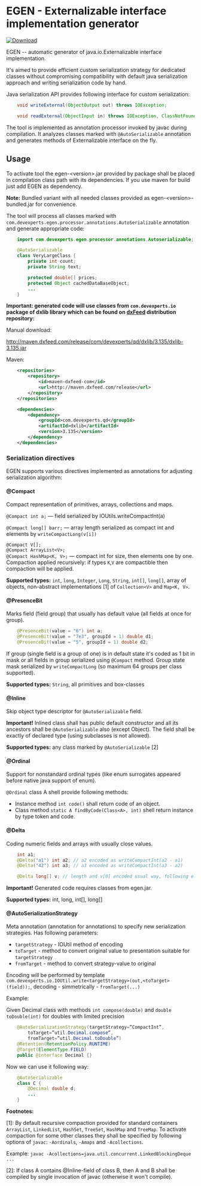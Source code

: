 
# EGEN - Externalizable interface implementation generator

[ ![Download](https://api.bintray.com/packages/devexperts/Maven/egen/images/download.svg) ](https://bintray.com/devexperts/Maven/egen/_latestVersion)

EGEN -- automatic generator of java.io.Externalizable interface implementation.

It's aimed to provide efficient custom serialization strategy for dedicated classes without compromising compatibility with
default java serialization approach and writing serialization code by hand.

Java serialization API provides following interface for custom serialization:

````java
    void writeExternal(ObjectOutput out) throws IOException;

    void readExternal(ObjectInput in) throws IOException, ClassNotFoundException;
````

The tool is implemented as annotation processor invoked by javac during compilation. It analyzes classes marked with
`@AutoSerializable` annotation and generates methods of Externalizable interface on the fly.


## Usage


To activate tool the egen-\<version\>.jar provided by package shall be placed in compilation class path with its dependencies. 
If you use maven for build just add EGEN as dependency. 

**Note:** Bundled variant with all needed classes provided as egen-\<version\>-bundled.jar for convenience.  

The tool will process all classes marked with `com.devexperts.egen.processor.annotations.AutoSerializable` annotation and generate appropriate code:

````java
    import com.devexperts.egen.processor.annotations.Autoserializable;

    @AutoSerializable
    class VeryLargeClass {
        private int count;
        private String text;

        protected double[] prices;
        protected Object cachedDataBaseObject;
        ...
    }
````


**Important: generated code will use classes from `com.devexperts.io` package of dxlib library which can be found on [dxFeed](http://www.dxfeed.com/) distribution repository:**

Manual download:

<http://maven.dxfeed.com/release/com/devexperts/qd/dxlib/3.135/dxlib-3.135.jar>

Maven:

```xml
    <repositories>
        <repository>
            <id>maven-dxfeed-com</id>
            <url>http://maven.dxfeed.com/release</url>
        </repository>
    </repositories>

    <dependencies>
        <dependency>
            <groupId>com.devexperts.qd</groupId>
            <artifactId>dxlib</artifactId>
            <version>3.135</version>
        </dependency>
    </dependencies>
```  

### Serialization directives

EGEN supports various directives implemented as annotations for adjusting serialization algorithm:

#### @Compact

Compact representation of primitives, arrays, collections and maps.

`@Compact int a;` — field serialized by IOUtils.writeCompactInt(a)

`@Compact long[] barr;` — array length serialized as compact int and elements by `writeCompactLong(v[i])`

`@Compact V[];`  
`@Compact ArrayList<V>;`  
`@Compact HashMap<K, V>;` — compact int for size, then elements one by one. Compaction applied recursively: if types `K`,`V` are compactible then compaction will be applied.

**Supported types:** `int`, `long`, `Integer`, `Long`, `String`, `int[]`, `long[]`, array of objects, non-abstract implementations [1] of `Collection<V>` and `Map<K, V>`.

#### @PresenceBit

Marks field (field group) that usually has default value (all fields at once for group).

````java
    @PresenceBit(value = "6") int a;
    @PresenceBit(value = "7e3", groupId = 1) double d1;
    @PresenceBit(value = "5", groupId = 1) double d2;
````

If group (single field is a group of one) is in default state it's coded as 1 bit in mask or all fields in group serialized using `@Compact` method. Group state mask serialized by `writeCompactLong` (so maximum 64 groups per class supported).

**Supported types:** `String`, all primitives and box-classes

#### @Inline

Skip object type descriptor for `@AutoSerializable` field.

**Important!** Inlined class shall has public default constructor and all its ancestors shall be `@AutoSerializable` also (except Object). The field shall be exactly of declared type (using subclasses is not allowed).

**Supported types:** any class marked by `@AutoSerializable` [2]

#### @Ordinal

Support for nonstandard ordinal types (like enum surrogates appeared before native java support of enum).

`@Ordinal` class A shell provide following methods:

* Instance method `int code()` shall return code of an object.
* Class method `static A findByCode(Class<A>, int)` shell return instance by type token and code.

#### @Delta

Coding numeric fields and arrays with usually close values.

````java
    int a1;
    @Delta("a1") int a2; // a2 encoded as writeCompactInt(a2 - a1)
    @Delta("42") int a3; // a3 encoded as writeCompactInt(a3 - a2)

    @Delta long[] v; // length and v[0] encoded usual way, following elements as writeCompactLong(v[i]-v[i-1])
````
**Important!** Generated code requires classes from egen.jar.

**Supported types:** int, long, int[], long[]

#### @AutoSerializationStrategy

Meta annotation (annotation for annotations) to specify new serialization strategies.
Has following parameters:

* `targetStrategy` - IOUtil method of encoding
* `toTarget` - method to convert original value to presentation suitable for `targetStrategy`
* `fromTarget` - method to convert strategy-value to original

Encoding will be performed by template `com.devexperts.io.IOUtil.write<targetStrategy>(out,<toTarget>(field));`, decoding - simmetrically - `fromTarget(...)`

Example: 

Given Decimal class with methods `int compose(double)` and `double toDouble(int)` for doubles with limited precision

````java
    @AutoSerializationStrategy(targetStrategy=”CompactInt”,
        toTarget=”util.Decimal.compose”,
        fromTarget=”util.Decimal.toDouble”)
    @Retention(RetentionPolicy.RUNTIME)
    @Target(ElementType.FIELD)
    public @interface Decimal {}

````
Now we can use it following way:

```java
    @AutoSerializable 
    class C {
        @Decimal double d;
        ...
    }
```


**Footnotes:**

[1]: By default recursive compaction provided for standard containers `ArrayList`, `LinkedList`, `HashSet`, `TreeSet`, `HashMap` and `TreeMap`. To activate compaction for some other classes they shall be specified by following options of `javac`: `-Aordinals`, `-Amaps` and `-Acollections`.

Example: `javac -Acollections=java.util.concurrent.LinkedBlockingDeque ...`

[2]: If class A contains  @Inline-field of class B, then A and B shall be compiled by single invocation of javac (otherwise it won't compile). 
